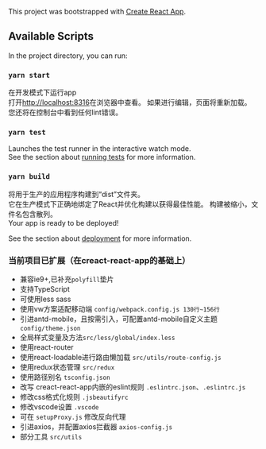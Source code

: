 

This project was bootstrapped with [Create React App](https://github.com/facebook/create-react-app).

## Available Scripts

In the project directory, you can run:

### `yarn start`
在开发模式下运行app<br />
打开[http://localhost:8316](http://localhost:8316)在浏览器中查看。
如果进行编辑，页面将重新加载。<br />
您还将在控制台中看到任何lint错误。

### `yarn test`
Launches the test runner in the interactive watch mode.<br />
See the section about [running tests](https://facebook.github.io/create-react-app/docs/running-tests) for more information.

### `yarn build`
将用于生产的应用程序构建到“dist”文件夹。<br />
它在生产模式下正确地绑定了React并优化构建以获得最佳性能。
构建被缩小，文件名包含散列。<br />
Your app is ready to be deployed!

See the section about [deployment](https://facebook.github.io/create-react-app/docs/deployment) for more information.


### 当前项目已扩展（在creact-react-app的基础上）
- 兼容ie9+,已补充`polyfill`垫片
- 支持TypeScript
- 可使用less sass
- 使用vw方案适配移动端 `config/webpack.config.js 130行~156行`
- 引进antd-mobile，且按需引入，可配置antd-mobile自定义主题`config/theme.json`
- 全局样式变量及方法`src/less/global/index.less`
- 使用react-router
- 使用react-loadable进行路由懒加载 `src/utils/route-config.js`
- 使用redux状态管理 `src/redux`
- 使用路径别名 `tsconfig.json`
- 改写 creact-react-app内嵌的eslint规则 `.eslintrc.json`、`.eslintrc.js`
- 修改css格式化规则 `.jsbeautifyrc`
- 修改vscode设置 `.vscode`
- 可在 `setupProxy.js` 修改反向代理
- 引进axios，并配置axios拦截器 `axios-config.js`
- 部分工具 `src/utils` 
